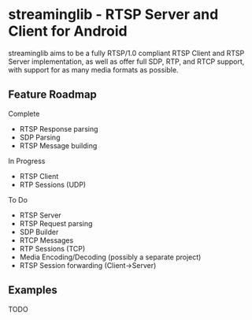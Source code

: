 # streaminglib - RTSP Server and Client for Android

streaminglib aims to be a fully RTSP/1.0 compliant RTSP Client and RTSP Server implementation, as well as offer full SDP, RTP, and RTCP support, with support for as many media formats as possible.

## Feature Roadmap

Complete
- RTSP Response parsing
- SDP Parsing
- RTSP Message building

In Progress
- RTSP Client
- RTP Sessions (UDP)

To Do
- RTSP Server
- RTSP Request parsing
- SDP Builder
- RTCP Messages
- RTP Sessions (TCP)
- Media Encoding/Decoding (possibly a separate project)
- RTSP Session forwarding (Client->Server)

## Examples

TODO
